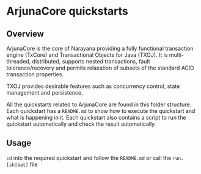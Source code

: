 # ArjunaCore quickstarts

## Overview

ArjunaCore is the core of Narayana providing a fully functional transaction engine (TxCore) and Transactional Objects for Java (TXOJ).
It is multi-threaded, distributed, supports nested transactions, fault tolerance/recovery
and permits relaxation of subsets of the standard ACID transaction properties.

TXOJ provides desirable features such as concurrency control, state management and persistence.

All the quickstarts related to ArjunaCore are found in this folder structure.
Each quickstart has a `README.md` to show how to execute the quickstart and what is happening in it.
Each quickstart also contains a script to run the quickstart automatically and check the result automatically.


## Usage

`cd` into the required quickstart and follow the `README.md` or call the `run.[sh|bat]` file
